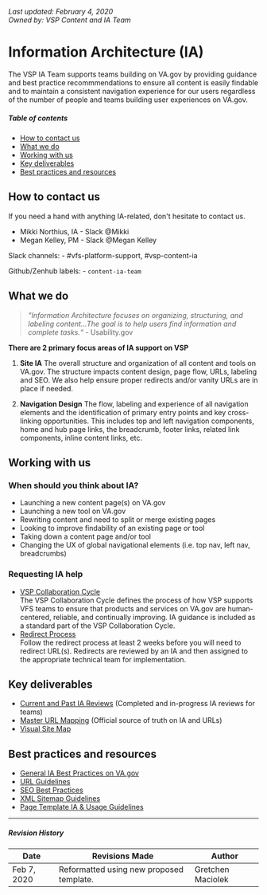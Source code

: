 *Last updated: February 4, 2020* \
*Owned by: VSP Content and IA Team*

# Information Architecture (IA)

The VSP IA Team supports teams building on VA.gov by providing guidance and best practice recommmendations to ensure all content is easily findable and to maintain a consistent navigation experience for our users regardless of the number of people and teams building user experiences on VA.gov.

##### Table of contents
* [How to contact us](#how-to-contact-us)
* [What we do](#what-we-do)
* [Working with us](#working-with-us)
* [Key deliverables](#key-deliverables)
* [Best practices and resources](#best-practices-and-resources)



## How to contact us
If you need a hand with anything IA-related, don't hesitate to contact us.

* Mikki Northius, IA - Slack @Mikki
* Megan Kelley, PM - Slack @Megan Kelley

Slack channels: - #vfs-platform-support, #vsp-content-ia

Github/Zenhub labels: - `content-ia-team`

## What we do
>*”Information Architecture focuses on organizing, structuring, and labeling content…The goal is to help users find information and complete tasks.“* - Usability.gov

**There are 2 primary focus areas of IA support on VSP**
1. **Site IA** The overall structure and organization of all content and tools on VA.gov. The structure impacts content design, page flow, URLs, labeling and SEO. We also help ensure proper redirects and/or vanity URLs are in place if needed. 

2. **Navigation Design** The flow, labeling and experience of all navigation elements and the identification of primary entry points and key cross-linking opportunities.  This includes top and left navigation components, home and hub page links, the breadcrumb, footer links, related link components, inline content links, etc.  



## Working with us
### When should you think about IA?
- Launching a new content page(s) on VA.gov
- Launching a new tool on VA.gov
- Rewriting content and need to split or merge existing pages
- Looking to improve findability of an existing page or tool
- Taking down a content page and/or tool
- Changing the UX of global navigational elements (i.e. top nav, left nav, breadcrumbs)

### Requesting IA help
* [VSP Collaboration Cycle](https://github.com/department-of-veterans-affairs/va.gov-team/tree/master/platform/working-with-vsp/vsp-collaboration-cycle)\
The VSP Collaboration Cycle defines the process of how VSP supports VFS teams to ensure that products and services on VA.gov are human-centered, reliable, and continually improving. IA guidance is included as a standard part of the VSP Collaboration Cycle. 
* [Redirect Process](https://github.com/department-of-veterans-affairs/va.gov-team/blob/master/platform/information-architecture/request-redirect.md)\
Follow the redirect process at least 2 weeks before you will need to redirect URL(s). Redirects are reviewed by an IA and then assigned to the appropriate technical team for implementation.

## Key deliverables

- [Current and Past IA Reviews](https://github.com/department-of-veterans-affairs/va.gov-team/blob/master/platform/information-architecture/ia-reviews/README.md) (Completed and in-progress IA reviews for teams)
- [Master URL Mapping](https://github.com/department-of-veterans-affairs/va.gov-team/blob/master/platform/information-architecture/master-url-mapping.md) (Official source of truth on IA and URLs)
- [Visual Site Map](https://github.com/department-of-veterans-affairs/va.gov-team/blob/master/platform/information-architecture/site-maps.md)

## Best practices and resources

- [General IA Best Practices on VA.gov](https://github.com/department-of-veterans-affairs/va.gov-team/blob/master/platform/information-architecture/ia-best-practices.md)
- [URL Guidelines](https://github.com/department-of-veterans-affairs/va.gov-team/blob/master/platform/information-architecture/url-guidelines.md)
- [SEO Best Practices](https://github.com/department-of-veterans-affairs/va.gov-team/blob/master/platform/information-architecture/seo-best-practices.md)
- [XML Sitemap Guidelines](https://github.com/department-of-veterans-affairs/va.gov-team/blob/master/platform/information-architecture/xml-sitemap-guidelines.md)
- [Page Template IA & Usage Guidelines](https://github.com/department-of-veterans-affairs/va.gov-team/blob/master/platform/information-architecture/template-guidelines-hub-page.md)


---
##### Revision History

Date | Revisions Made | Author
-----|----------------|--------
Feb 7, 2020 | Reformatted using new proposed template. | Gretchen Maciolek

